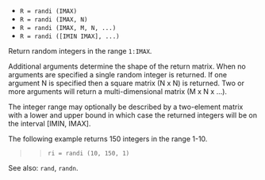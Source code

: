 * `R = randi (IMAX)`
* `R = randi (IMAX, N)`
* `R = randi (IMAX, M, N, ...)`
* `R = randi ([IMIN IMAX], ...)`

Return random integers in the range `1:IMAX`.

Additional arguments determine the shape of the return matrix.
When no arguments are specified a single random integer is
returned.  If one argument N is specified then a square matrix
(N x N) is returned.  Two or more arguments will return a
multi-dimensional matrix (M x N x ...).

The integer range may optionally be described by a two-element
matrix with a lower and upper bound in which case the returned
integers will be on the interval [IMIN, IMAX].

The following example returns 150 integers in the range 1-10.

>> `ri = randi (10, 150, 1)`

See also: `rand`, `randn`.

